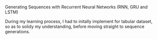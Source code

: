 Generating Sequences with Recurrent Neural Networks (RNN, GRU and LSTM)

During my learning process, I had to initally implement for tabular dataset, so as to solidy my understanding, before moving straight to sequence generations.
